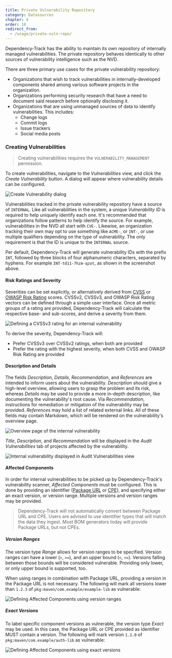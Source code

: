 ```yaml
---
title: Private Vulnerability Repository
category: Datasources
chapter: 4
order: 10
redirect_from:
  - /usage/private-vuln-repo/
---
```


Dependency-Track has the ability to maintain its own repository of internally managed vulnerabilities. The private
repository behaves identically to other sources of vulnerability intelligence such as the NVD.

There are three primary use cases for the private vulnerability repository:

* Organizations that wish to track vulnerabilities in internally-developed components shared among various software projects in the organization.
* Organizations performing security research that have a need to document said research before optionally disclosing it.
* Organizations that are using unmanaged sources of data to identify vulnerabilities. This includes:
    * Change logs
    * Commit logs
    * Issue trackers
    * Social media posts

### Creating Vulnerabilities

> Creating vulnerabilities requires the `VULNERABILITY_MANAGEMENT` permission.

To create vulnerabilities, navigate to the *Vulnerabilities* view, and click the *Create Vulnerability* button.
A dialog will appear where vulnerability details can be configured.

![Create Vulnerability dialog](/images/screenshots/create-vuln.png)

Vulnerabilities tracked in the private vulnerability repository have a source of `INTERNAL`. Like all vulnerabilities
in the system, a unique *Vulnerability ID* is required to help uniquely identify each one. It's recommended that
organizations follow patterns to help identify the source. For example, vulnerabilities in the NVD all start with `CVE-`.
Likewise, an organization tracking their own may opt to use something like `ACME-`, or `INT-`, or use multiple qualifiers
depending on the type of vulnerability. The only requirement is that the ID is unique to the `INTERNAL` source.

Per default, Dependency-Track will generate vulnerability IDs with the prefix `INT`, followed by three blocks of four 
alphanumeric characters, separated by hyphens. For example `INT-td11-7hzm-qzot`, as shown in the screenshot above.

#### Risk Ratings and Severity

Severities can be set explicitly, or alternatively derived from [CVSS] or [OWASP Risk Rating] scores. CVSSv2, CVSSv3,
and OWASP Risk Rating vectors can be defined through a simple user interface. Once all metric groups of a rating
are provided, Dependency-Track will calculate the respective base- and sub-scores, and derive a severity from them.

![Defining a CVSSv3 rating for an internal vulnerability](/images/screenshots/create-vuln_cvss.png)

To derive the severity, Dependency-Track will:

* Prefer CVSSv3 over CVSSv2 ratings, when both are provided
* Prefer the rating with the highest severity, when both CVSS and OWASP Risk Rating are provided

#### Description and Details

The fields *Description*, *Details*, *Recommendation*, and *References* are intended to inform users about the
vulnerability. *Description* should give a high-level overview, allowing users to grasp the problem and its risk,
whereas *Details* may be used to provide a more in-depth description, like documenting the vulnerability's root cause. 
Via *Recommendation*, instructions for remediation or mitigation of the vulnerability may be provided. 
*References* may hold a list of related external links. All of these fields may contain Markdown, which will be rendered
on the vulnerability's overview page.

![Overview page of the internal vulnerability](/images/screenshots/create-vuln_overview.png)

*Title*, *Description*, and *Recommendation* will be displayed in the *Audit Vulnerabilities* tab of projects affected by the vulnerability.

![Internal vulnerability displayed in Audit Vulnerabilities view](/images/screenshots/create-vuln_audit.png)

#### Affected Components

In order for internal vulnerabilities to be picked up by Dependency-Track's vulnerability scanner, *Affected Components*
must be configured. This is done by providing an identifier ([Package URL] or [CPE]), and specifying either an exact version,
or version range. Multiple versions and version ranges may be provided.

> Dependency-Track will not automatically convert between Package URL and CPE. Users are advised to use identifier types
> that will match the data they ingest. Most BOM generators today will provide Package URLs, but not CPEs.  

##### Version Ranges

The version type *Range* allows for version ranges to be specified. Version ranges can have a lower (`>`, `>=`), 
and an upper bound (`<`, `<=`). Versions falling between those bounds will be considered vulnerable. Providing only 
lower, or only upper bound is supported, too. 

When using ranges in combination with Package URL, providing a version in the Package URL is not necessary. 
The following will mark all versions lower than `1.2.3` of `pkg:maven/com.example/example-lib` as vulnerable:

![Defining Affected Components using version ranges](/images/screenshots/create-vuln_affected-components_range.png)

##### Exact Versions

To label specific component versions as vulnerable, the version type *Exact* may be used. In this case, the Package URL
or CPE provided as identifier MUST contain a version. The following will mark version `1.1.0` of `pkg:maven/com.example/auth-lib`
as vulnerable:

![Defining Affected Components using exact versions](/images/screenshots/create-vuln_affected-components_exact.png)

[CPE]: https://csrc.nist.gov/projects/security-content-automation-protocol/specifications/cpe
[CVSS]: https://www.first.org/cvss/specification-document
[OWASP Risk Rating]: https://owasp.org/www-community/OWASP_Risk_Rating_Methodology
[Package URL]: https://github.com/package-url/purl-spec